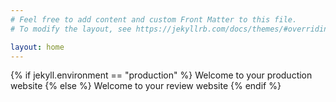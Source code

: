 ```yaml
---
# Feel free to add content and custom Front Matter to this file.
# To modify the layout, see https://jekyllrb.com/docs/themes/#overriding-theme-defaults

layout: home
---
```


{% if jekyll.environment == "production" %}
  Welcome to your production website
{% else %}
  Welcome to your review website
{% endif %}
